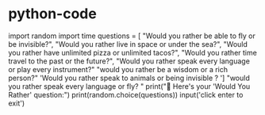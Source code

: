 # python-code
import random
import time
questions = [
    "Would you rather be able to fly or be invisible?",
    "Would you rather live in space or under the sea?",
    "Would you rather have unlimited pizza or unlimited tacos?",
    "Would you rather time travel to the past or the future?",
    "Would you rather speak every language or play every instrument?"
"would you rather be a wisdom or a rich person?"
'Would you rather speak to animals or being invisible ? ']
"would you rather speak every language or fly? "
print("🤔 Here's your 'Would You Rather' question:")
print(random.choice(questions))
input('click enter to exit')
